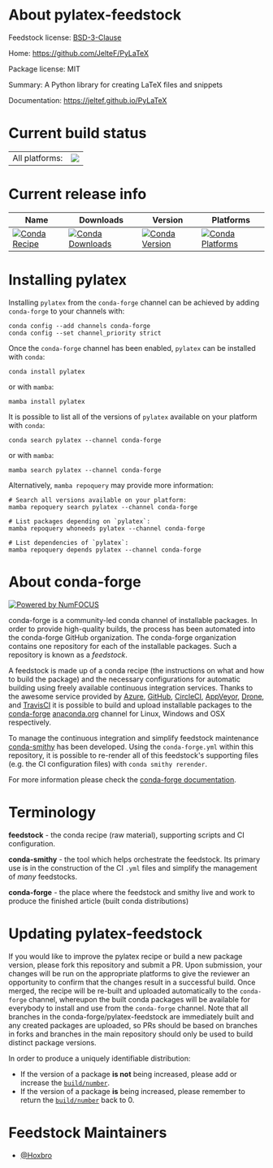 About pylatex-feedstock
=======================

Feedstock license: [BSD-3-Clause](https://github.com/conda-forge/pylatex-feedstock/blob/main/LICENSE.txt)

Home: https://github.com/JelteF/PyLaTeX

Package license: MIT

Summary: A Python library for creating LaTeX files and snippets

Documentation: https://jeltef.github.io/PyLaTeX

Current build status
====================


<table><tr><td>All platforms:</td>
    <td>
      <a href="https://dev.azure.com/conda-forge/feedstock-builds/_build/latest?definitionId=10324&branchName=main">
        <img src="https://dev.azure.com/conda-forge/feedstock-builds/_apis/build/status/pylatex-feedstock?branchName=main">
      </a>
    </td>
  </tr>
</table>

Current release info
====================

| Name | Downloads | Version | Platforms |
| --- | --- | --- | --- |
| [![Conda Recipe](https://img.shields.io/badge/recipe-pylatex-green.svg)](https://anaconda.org/conda-forge/pylatex) | [![Conda Downloads](https://img.shields.io/conda/dn/conda-forge/pylatex.svg)](https://anaconda.org/conda-forge/pylatex) | [![Conda Version](https://img.shields.io/conda/vn/conda-forge/pylatex.svg)](https://anaconda.org/conda-forge/pylatex) | [![Conda Platforms](https://img.shields.io/conda/pn/conda-forge/pylatex.svg)](https://anaconda.org/conda-forge/pylatex) |

Installing pylatex
==================

Installing `pylatex` from the `conda-forge` channel can be achieved by adding `conda-forge` to your channels with:

```
conda config --add channels conda-forge
conda config --set channel_priority strict
```

Once the `conda-forge` channel has been enabled, `pylatex` can be installed with `conda`:

```
conda install pylatex
```

or with `mamba`:

```
mamba install pylatex
```

It is possible to list all of the versions of `pylatex` available on your platform with `conda`:

```
conda search pylatex --channel conda-forge
```

or with `mamba`:

```
mamba search pylatex --channel conda-forge
```

Alternatively, `mamba repoquery` may provide more information:

```
# Search all versions available on your platform:
mamba repoquery search pylatex --channel conda-forge

# List packages depending on `pylatex`:
mamba repoquery whoneeds pylatex --channel conda-forge

# List dependencies of `pylatex`:
mamba repoquery depends pylatex --channel conda-forge
```


About conda-forge
=================

[![Powered by
NumFOCUS](https://img.shields.io/badge/powered%20by-NumFOCUS-orange.svg?style=flat&colorA=E1523D&colorB=007D8A)](https://numfocus.org)

conda-forge is a community-led conda channel of installable packages.
In order to provide high-quality builds, the process has been automated into the
conda-forge GitHub organization. The conda-forge organization contains one repository
for each of the installable packages. Such a repository is known as a *feedstock*.

A feedstock is made up of a conda recipe (the instructions on what and how to build
the package) and the necessary configurations for automatic building using freely
available continuous integration services. Thanks to the awesome service provided by
[Azure](https://azure.microsoft.com/en-us/services/devops/), [GitHub](https://github.com/),
[CircleCI](https://circleci.com/), [AppVeyor](https://www.appveyor.com/),
[Drone](https://cloud.drone.io/welcome), and [TravisCI](https://travis-ci.com/)
it is possible to build and upload installable packages to the
[conda-forge](https://anaconda.org/conda-forge) [anaconda.org](https://anaconda.org/)
channel for Linux, Windows and OSX respectively.

To manage the continuous integration and simplify feedstock maintenance
[conda-smithy](https://github.com/conda-forge/conda-smithy) has been developed.
Using the ``conda-forge.yml`` within this repository, it is possible to re-render all of
this feedstock's supporting files (e.g. the CI configuration files) with ``conda smithy rerender``.

For more information please check the [conda-forge documentation](https://conda-forge.org/docs/).

Terminology
===========

**feedstock** - the conda recipe (raw material), supporting scripts and CI configuration.

**conda-smithy** - the tool which helps orchestrate the feedstock.
                   Its primary use is in the construction of the CI ``.yml`` files
                   and simplify the management of *many* feedstocks.

**conda-forge** - the place where the feedstock and smithy live and work to
                  produce the finished article (built conda distributions)


Updating pylatex-feedstock
==========================

If you would like to improve the pylatex recipe or build a new
package version, please fork this repository and submit a PR. Upon submission,
your changes will be run on the appropriate platforms to give the reviewer an
opportunity to confirm that the changes result in a successful build. Once
merged, the recipe will be re-built and uploaded automatically to the
`conda-forge` channel, whereupon the built conda packages will be available for
everybody to install and use from the `conda-forge` channel.
Note that all branches in the conda-forge/pylatex-feedstock are
immediately built and any created packages are uploaded, so PRs should be based
on branches in forks and branches in the main repository should only be used to
build distinct package versions.

In order to produce a uniquely identifiable distribution:
 * If the version of a package **is not** being increased, please add or increase
   the [``build/number``](https://docs.conda.io/projects/conda-build/en/latest/resources/define-metadata.html#build-number-and-string).
 * If the version of a package **is** being increased, please remember to return
   the [``build/number``](https://docs.conda.io/projects/conda-build/en/latest/resources/define-metadata.html#build-number-and-string)
   back to 0.

Feedstock Maintainers
=====================

* [@Hoxbro](https://github.com/Hoxbro/)

